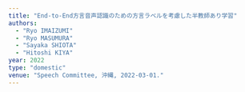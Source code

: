 ```yaml
---
title: "End-to-End方言音声認識のための方言ラベルを考慮した半教師あり学習"
authors:
  - "Ryo IMAIZUMI"
  - "Ryo MASUMURA"
  - "Sayaka SHIOTA"
  - "Hitoshi KIYA"
year: 2022
type: "domestic"
venue: "Speech Committee, 沖縄, 2022-03-01."
---
```

